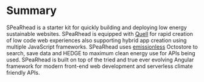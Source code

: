 # Summary

SPeaRhead is a starter kit for quickly building and deploying low energy sustainable websites. SPeaRhead is equipped with [Quell](https://github.com/rollthecloudinc/quell) for rapid creation of low code web experiences also supporting hybrid app creation using multiple JavaScript frameworks. SPeaRhead uses [emissionless](https://github.com/rollthecloudinc/emissionless) Octostore to search, save data and HEDGE to maximum clean energy use for APIs being used. SPeaRhead is built on top of the tried and true ever evolving Angular framework for modern front-end web development and serverless climate friendly APIs.
